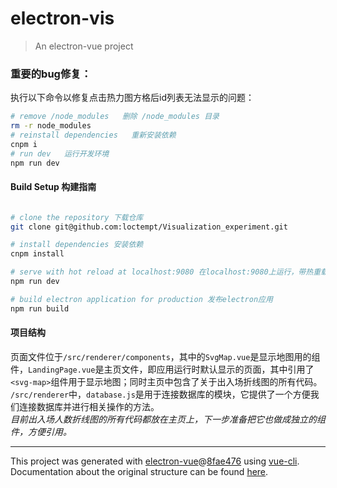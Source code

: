 # electron-vis

> An electron-vue project

### 重要的bug修复：
执行以下命令以修复点击热力图方格后id列表无法显示的问题：
```bash
# remove /node_modules   删除 /node_modules 目录
rm -r node_modules
# reinstall dependencies   重新安装依赖
cnpm i
# run dev   运行开发环境
npm run dev
```

#### Build Setup 构建指南

``` bash

# clone the repository 下载仓库
git clone git@github.com:loctempt/Visualization_experiment.git

# install dependencies 安装依赖
cnpm install

# serve with hot reload at localhost:9080 在localhost:9080上运行，带热重载
npm run dev

# build electron application for production 发布electron应用
npm run build


```
#### 项目结构
页面文件位于`/src/renderer/components`，其中的`SvgMap.vue`是显示地图用的组件，`LandingPage.vue`是主页文件，即应用运行时默认显示的页面，其中引用了`<svg-map>`组件用于显示地图；同时主页中包含了关于出入场折线图的所有代码。\
`/src/renderer`中，`database.js`是用于连接数据库的模块，它提供了一个方便我们连接数据库并进行相关操作的方法。\
*目前出入场人数折线图的所有代码都放在主页上，下一步准备把它也做成独立的组件，方便引用。*

---

This project was generated with [electron-vue](https://github.com/SimulatedGREG/electron-vue)@[8fae476](https://github.com/SimulatedGREG/electron-vue/tree/8fae4763e9d225d3691b627e83b9e09b56f6c935) using [vue-cli](https://github.com/vuejs/vue-cli). Documentation about the original structure can be found [here](https://simulatedgreg.gitbooks.io/electron-vue/content/index.html).
